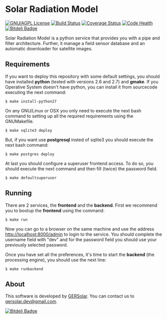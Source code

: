 Solar Radiation Model
=====================
[![GNU/AGPL License](http://www.gnu.org/graphics/agplv3-88x31.png)](https://github.com/ecolell/solar_radiation_model/blob/master/GNU-AGPL-3.0.txt) [![Build Status](https://travis-ci.org/ecolell/solar_radiation_model.png?branch=master)](https://travis-ci.org/ecolell/solar_radiation_model) [![Coverage Status](https://coveralls.io/repos/ecolell/solar_radiation_model/badge.png)](https://coveralls.io/r/ecolell/solar_radiation_model) [![Code Health](https://landscape.io/github/ecolell/solar_radiation_model/master/landscape.png)](https://landscape.io/github/ecolell/solar_radiation_model/master) [![Bitdeli Badge](https://d2weczhvl823v0.cloudfront.net/ecolell/solar_radiation_model/trend.png)](https://bitdeli.com/free "Bitdeli Badge")

Solar Radiation Model is a python service that provides you with a pipe and filter architecture. Further, it manage a field sensor database and an automatic downloader for satellite images.

Requirements
------------

If you want to deploy this repository with some default settings, you should have installed **python** (tested with versions 2.6 and 2.7) and **gmake**. If you Operative System doesn't have python, you can install it from sourcecode executing the next command:

	$ make install-python27

On any GNU/Linux or OSX you only need to execute the next bash command to setting up all the required requirements using the GNUMakefile.

	$ make sqlite3 deploy

But, if you want use **postgresql** insted of sqlite3 you should execute the next bash command:

	$ make postgres deploy

At last you should configure a superuser frontend access. To do so, you should execute the next command and then fill (twice) the password field.

	$ make defaultsuperuser

Running
-------

There are 2 services, the **frontend** and the **backend**. First we recommend you to bootup the **frontend** using the command:

	$ make run

Now you can go to a browser on the same machine and use the address <http://localhost:8000/admin> to login to the service. You should complete the username field with "dev" and for the password field you should use your previously selected password.

Once you have set all the preferences, it's time to start the **backend** (the processing engine), you should use the next line:

	$ make runbackend

About
-----

This software is developed by [GERSolar](http://www.gersol.unlu.edu.ar/). You can contact us to <gersolar.dev@gmail.com>.


[![Bitdeli Badge](https://d2weczhvl823v0.cloudfront.net/ecolell/solar_radiation_model/trend.png)](https://bitdeli.com/free "Bitdeli Badge")

